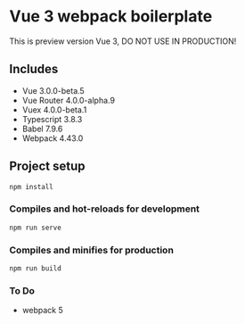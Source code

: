 # Vue 3 webpack boilerplate

This is preview version Vue 3, DO NOT USE IN PRODUCTION!

## Includes

- Vue 3.0.0-beta.5
- Vue Router 4.0.0-alpha.9
- Vuex 4.0.0-beta.1
- Typescript 3.8.3
- Babel 7.9.6
- Webpack 4.43.0


## Project setup
```
npm install
```

### Compiles and hot-reloads for development
```
npm run serve
```

### Compiles and minifies for production
```
npm run build
```

### To Do
- webpack 5
